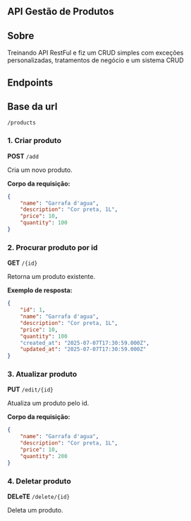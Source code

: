 ## API Gestão de Produtos
## Sobre

Treinando API RestFul e fiz um CRUD simples com exceções personalizadas, tratamentos de negócio e um sistema CRUD
## Endpoints

## Base da url
```
/products
```


### 1. Criar produto

**POST** `/add`

Cria um novo produto.

**Corpo da requisição:**
```json
{
    "name": "Garrafa d'agua",
    "description": "Cor preta, 1L",
    "price": 10,
    "quantity": 100
}
```

### 2. Procurar produto por id

**GET** `/{id}`

Retorna um produto existente.

**Exemplo de resposta:**
```json
{
	"id": 1,
	"name": "Garrafa d'agua",
	"description": "Cor preta, 1L",
	"price": 10,
	"quantity": 100
	"created_at": "2025-07-07T17:30:59.000Z",
	"updated_at": "2025-07-07T17:30:59.000Z"
}
```

### 3. Atualizar produto

**PUT** `/edit/{id}`

Atualiza um produto pelo id.

**Corpo da requisição:**
```json
{
    "name": "Garrafa d'agua",
    "description": "Cor preta, 1L",
    "price": 10,
    "quantity": 200
}
```

### 4. Deletar produto

**DELeTE** `/delete/{id}`

Deleta um produto.
